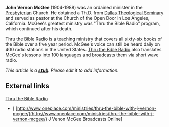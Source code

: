 **John Vernon McGee** (1904-1988) was an ordained minister in the
[Presbyterian](Presbyterian "Presbyterian") Church. He obtained a
Th.D. from
[Dallas Theological Seminary](Dallas_Theological_Seminary "Dallas Theological Seminary")
and served as pastor at the Church of the Open Door in Los Angeles,
California. McGee's greatest ministry was "Thru the Bible Radio"
program, which continued after his death.

Thru the Bible Radio is a teaching ministry that covers all
sixty-six books of the Bible over a five year period. McGee's voice
can still be heard daily on 400 radio stations in the United
States. [Thru the Bible Radio](http://ttb.org) also translates
McGee's lessons into 100 languages and broadcasts them via short
wave radio.

*This article is a **[stub](http://www.theopedia.com/Category:Theopedia_stubs "Category:Theopedia stubs")**. Please edit it to add information.*
## External links

[Thru the Bible Radio](http://ttb.org)

-   [
    [http://www.oneplace.com/ministries/thru-the-bible-with-j-vernon-mcgee/](http://www.oneplace.com/ministries/thru-the-bible-with-j-vernon-mcgee/)
    J Venon McGee Broadcasts Online]



